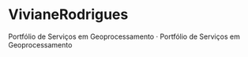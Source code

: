 # VivianeRodrigues
Portfólio de Serviços em Geoprocessamento · Portfólio de Serviços em Geoprocessamento
